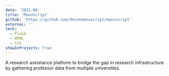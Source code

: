 ```yaml
---
date: '2021-08'
title: 'ManuScript'
github: 'https://github.com/devatmanuscript/manuscript'
external: ''
tech:
  - Flask
  - HTML
  - CSS
showInProjects: True
---
```


A research assistance platform to bridge the gap in research infrastructure by gathering professor data from multiple universities.

